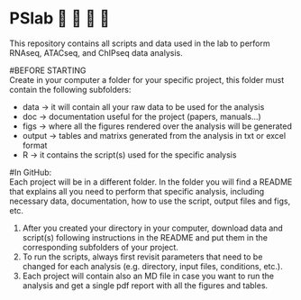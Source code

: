 # PSlab :dna: :microbe: :microscope: :petri_dish:

This repository contains all scripts and data used in the lab to perform RNAseq, ATACseq, and ChIPseq data analysis. <br />

#BEFORE STARTING <br />
Create in your computer a folder for your specific project, this folder must contain the following subfolders: <br />
  * data -> it will contain all your raw data to be used for the analysis <br />
  * doc -> documentation useful for the project (papers, manuals...) <br />
  * figs -> where all the figures rendered over the analysis will be generated <br />
  * output -> tables and matrixs generated from the analysis in txt or excel format <br />
  * R -> it contains the script(s) used for the specific analysis <br />

#In GitHub: <br />
Each project will be in a different folder. In the folder you will find a README that explains all you need to perform that specific analysis, including necessary data, documentation, how to use the script, output files and figs, etc. <br />

1. After you created your directory in your computer, download data and script(s) following instructions in the README and put them in the corresponding subfolders of your project. <br /> 
2. To run the scripts, always first revisit parameters that need to be changed for each analysis (e.g. directory, input files, conditions, etc.). <br />
3. Each project will contain also an MD file in case you want to run the analysis and get a single pdf report with all the figures and tables. <br />

